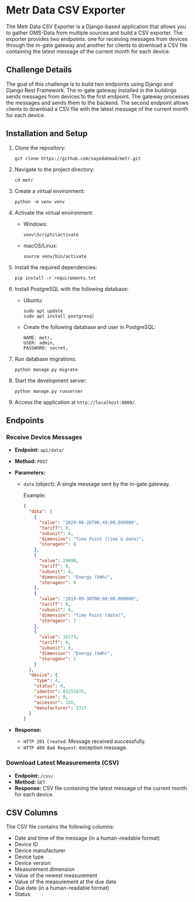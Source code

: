 
# Metr Data CSV Exporter

The Metr Data CSV Exporter is a Django-based application that allows you to gather OMS-Data from multiple sources and build a CSV exporter. The exporter provides two endpoints: one for receiving messages from devices through the m-gate gateway and another for clients to download a CSV file containing the latest message of the current month for each device.

## Challenge Details

The goal of this challenge is to build two endpoints using Django and Django Rest Framework. The m-gate gateway installed in the buildings sends messages from devices to the first endpoint. The gateway processes the messages and sends them to the backend. The second endpoint allows clients to download a CSV file with the latest message of the current month for each device.

## Installation and Setup

1. Clone the repository:

   ```shell
   git clone https://github.com/sayedahmad/metr.git
   ```

2. Navigate to the project directory:

   ```shell
   cd metr
   ```

3. Create a virtual environment:

   ```shell
   python -m venv venv
   ```

4. Activate the virtual environment:

   - Windows:

     ```shell
     venv\Scripts\activate
     ```

   - macOS/Linux:

     ```shell
     source venv/bin/activate
     ```

5. Install the required dependencies:

   ```shell
   pip install -r requirements.txt
   ```

6. Install PostgreSQL with the following database:
    - Ubuntu:
        ```shell
        sudo apt update
        sudo apt install postgresql
        ```
    - Create the following database and user in PostgreSQL:
        ```shell
        NAME: metr,
        USER: admin,
        PASSWORD: secret,
        ```
7. Run database migrations:

   ```shell
   python manage.py migrate
   ```

7. Start the development server:

   ```shell
   python manage.py runserver
   ```

8. Access the application at `http://localhost:8000/`.

## Endpoints

### Receive Device Messages

- **Endpoint:** `api/data/`
- **Method:** `POST`
- **Parameters:**

  - `data` (object): A single message sent by the m-gate gateway.

    Example:
    ```json
    {
      "data": [
        {
          "value": "2020-06-26T06:49:00.000000",
          "tariff": 0,
          "subunit": 0,
          "dimension": "Time Point (time & date)",
          "storagenr": 0
        },
        {
          "value": 29690,
          "tariff": 0,
          "subunit": 0,
          "dimension": "Energy (kWh)",
          "storagenr": 0
        },
        {
          "value": "2019-09-30T00:00:00.000000",
          "tariff": 0,
          "subunit": 0,
          "dimension": "Time Point (date)",
          "storagenr": 1
        },
        {
          "value": 16274,
          "tariff": 0,
          "subunit": 0,
          "dimension": "Energy (kWh)",
          "storagenr": 1
        }
      ],
      "device": {
        "type": 4,
        "status": 0,
        "identnr": 83251076,
        "version": 0,
        "accessnr": 156,
        "manufacturer": 5317
      }
    }
    ```

- **Response:**
  - `HTTP 201 Created`: Message received successfully.
  - `HTTP 400 Bad Request`: exception message.

### Download Latest Measurements (CSV)

- **Endpoint:** `/csv/`
- **Method:** `GET`
- **Response:** CSV file containing the latest message of the current month for each device.

## CSV Columns

The CSV file contains the following columns:

- Date and time of the message (in a human-readable format)
- Device ID
- Device manufacturer
- Device type
- Device version
- Measurement dimension
- Value of the newest measurement
- Value of the measurement at the due date
- Due date (in a human-readable format)
- Status

 